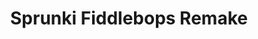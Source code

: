 ---
slug: sprunki-fiddlebops-remake-2185
title: Sprunki Fiddlebops Remake
description: "Sprunki Fiddlebops Remake is an exciting online game. Play for free directly in your browser!"
icon: /images/popular_mods/Sprunki Fiddlebops Remake.png
url: https://wowtbc.net/sprunkin/fiddlebops-improved/index.html
previewImage: /images/popular_mods/Sprunki Fiddlebops Remake.png
type: popular mods

# SEO配置
seo:
  title: "Sprunki Fiddlebops Remake - Play Free Online Game | Fun Browser Games"
  description: "Sprunki Fiddlebops Remake - Play this fun online game for free in your browser. No download required!"
  ogImage: "/images/popular_mods/Sprunki Fiddlebops Remake.png"
  keywords: "sprunki-fiddlebops-remake-2185, online game, browser game, free game, popular mods game, play online"

videoUrls:
  - https://www.youtube.com/embed/example1
  - https://www.youtube.com/embed/example2

whyPlay:
  title: "Why Play Sprunki Fiddlebops Remake?"
  items:
    - "Immersive Gameplay: Sprunki Fiddlebops Remake offers an engaging and immersive gaming experience that will keep you entertained for hours"
    - "Challenging Levels: Test your skills with increasingly difficult challenges and obstacles"
    - "Beautiful Graphics: Enjoy stunning visuals and smooth animations that bring the game world to life"
    - "Regular Updates: New content and features are added regularly to keep the game fresh and exciting"
    - "Free to Play: Experience all the fun without spending a penny"
    - "Community Features: Connect with other players, share strategies, and compete for high scores"
    - "Cross-Platform: Play on any device with a web browser, no downloads required"

features:
  title: "Key Features of Sprunki Fiddlebops Remake"
  image: "/images/popular_mods/Sprunki Fiddlebops Remake.png"
  items:
    - "Intuitive Controls: Easy to learn controls make Sprunki Fiddlebops Remake accessible for players of all skill levels"
    - "Multiple Game Modes: Enjoy various gameplay options that provide different challenges and experiences"
    - "Character Customization: Personalize your gaming experience with unique characters and items"
    - "Achievement System: Complete special tasks to earn rewards and recognition"
    - "Leaderboards: Compete with players worldwide and see who can achieve the highest scores"

characteristics:
  title: "Game Characteristics"
  image: "/images/popular_mods/Sprunki Fiddlebops Remake.png"
  items:
    - "Genre: Popular mods game with elements of strategy and skill"
    - "Difficulty: Suitable for both casual gamers and those seeking a challenge"
    - "Play Time: Quick sessions or extended gameplay, depending on your preference"
    - "Art Style: Vibrant and engaging visuals that enhance the gaming experience"
    - "Sound Design: Immersive audio that complements the gameplay perfectly"

info: "Sprunki Fiddlebops Remake is an exciting online game that offers players a unique and engaging gaming experience. With its intuitive controls, stunning visuals, and challenging gameplay, Sprunki Fiddlebops Remake provides hours of entertainment for players of all ages and skill levels. Whether you're looking for a quick gaming session during a break or an extended play session, Sprunki Fiddlebops Remake delivers an immersive experience that will keep you coming back for more. The game features multiple levels of increasing difficulty, ensuring that players are constantly challenged as they progress. With regular updates adding new content and features, Sprunki Fiddlebops Remake remains fresh and exciting, providing endless entertainment options for its growing community of players."

howToPlayIntro: "Welcome to Sprunki Fiddlebops Remake! This guide will walk you through the basics and help you master the game. Whether you're a beginner or looking to improve your skills, these tips and instructions will enhance your gaming experience."

howToPlaySteps:
  - title: "Getting Started"
    description: "Begin your Sprunki Fiddlebops Remake adventure by familiarizing yourself with the controls. Use your keyboard or mouse to navigate through the game interface. The tutorial will guide you through the basic mechanics and help you understand the objectives."
  - title: "Understanding the Objectives"
    description: "In Sprunki Fiddlebops Remake, your main goal is to progress through levels by completing specific objectives. Each level presents unique challenges that require different strategies and approaches."
  - title: "Mastering the Controls"
    description: "Practice using the controls to improve your precision and reaction time. Sprunki Fiddlebops Remake requires quick reflexes and strategic thinking to overcome obstacles and defeat opponents."
  - title: "Utilizing Power-ups"
    description: "Collect power-ups throughout the game to enhance your abilities and overcome difficult challenges. Each power-up offers unique advantages that can be crucial for success."
  - title: "Developing Strategies"
    description: "As you progress in Sprunki Fiddlebops Remake, develop effective strategies for different scenarios. Analyze patterns, anticipate challenges, and adapt your approach to maximize your performance."

faq:
  title: "Frequently Asked Questions about Sprunki Fiddlebops Remake"
  items:
    - question: "Is Sprunki Fiddlebops Remake free to play?"
      answer: "Yes, Sprunki Fiddlebops Remake is completely free to play directly in your web browser. No downloads or purchases are required to enjoy the full game experience."
    - question: "Can I play Sprunki Fiddlebops Remake on mobile devices?"
      answer: "Yes, Sprunki Fiddlebops Remake is optimized for both desktop and mobile play. You can enjoy the game on any device with a web browser and internet connection."
    - question: "Are there any in-game purchases?"
      answer: "While Sprunki Fiddlebops Remake is free to play, there may be optional in-game purchases available for cosmetic items or additional features that don't affect core gameplay."
    - question: "How often is Sprunki Fiddlebops Remake updated?"
      answer: "The developers regularly update Sprunki Fiddlebops Remake with new content, features, and improvements based on player feedback and game performance."
    - question: "Can I play Sprunki Fiddlebops Remake offline?"
      answer: "Currently, Sprunki Fiddlebops Remake requires an internet connection to play as it's a browser-based online game."
    - question: "Is Sprunki Fiddlebops Remake suitable for children?"
      answer: "Yes, Sprunki Fiddlebops Remake is designed to be family-friendly and suitable for players of all ages."
    - question: "How do I report bugs or issues?"
      answer: "If you encounter any problems while playing Sprunki Fiddlebops Remake, you can report them through the game's support page or contact the developers directly through their website."
    - question: "Still Have Questions?"
      answer: "If you have additional questions about Sprunki Fiddlebops Remake that aren't covered in this FAQ, please visit our support center or contact our customer service team for assistance."
---